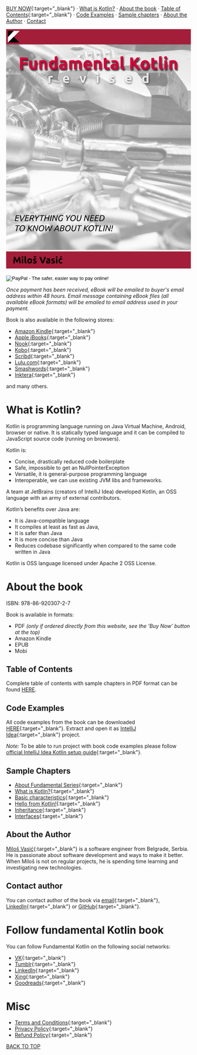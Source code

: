 [BUY NOW](https://www.paypal.com/cgi-bin/webscr?cmd=_s-xclick&hosted_button_id=WF2LT4YG7ERZE){:target="_blank"} · 
[What is Kotlin?](#what-is-kotlin) · [About the book](#about-the-book) ·
[Table of Contents](pages/contents.md){:target="_blank"} · [Code Examples](#code-examples) ·
[Sample chapters](#sample-chapters) · [About the Author](#about-the-author) · 
[Contact](#contact-author)

![](images/cover.png)

<form action="https://www.paypal.com/cgi-bin/webscr" method="post" target="_top">
<input type="hidden" name="cmd" value="_s-xclick">
<input type="hidden" name="hosted_button_id" value="JF55FTMW3W3AL">
<input type="image" src="https://www.paypalobjects.com/en_US/i/btn/btn_buynowCC_LG.gif" border="0" name="submit" alt="PayPal - The safer, easier way to pay online!">
<img alt="" border="0" src="https://www.paypalobjects.com/en_US/i/scr/pixel.gif" width="1" height="1">
</form>

*Once payment has been received, eBook will be emailed to buyer's email address within 48 hours.
Email message containing eBook files (all available eBook formats) will be emailed to email address used in your payment.*

Book is also available in the following stores:

- [Amazon Kindle](https://www.amazon.com/Fundamental-Kotlin-2nd-Everything-About-ebook/dp/B08KY8885H/ref=sr_1_6?dchild=1&keywords=fundamental+kotlin&qid=1610749738&sr=8-6){:target="_blank"}
- [Apple iBooks](https://itunes.apple.com/us/book/fundamental-kotlin-2nd-edition/id1416931771){:target="_blank"}
- [Nook](https://www.barnesandnoble.com/w/fundamental-kotlin-2nd-edition-milos-vasic/1129181809?ean=9788692030710){:target="_blank"}
- [Kobo](https://www.kobo.com/ww/en/ebook/fundamental-kotlin-2nd-edition-everything-you-need-to-know-about-kotlin){:target="_blank"}
- [Scribd](https://www.scribd.com/book/385338804/Fundamental-Kotlin-Second-Edition){:target="_blank"}
- [Lulu.com](http://www.lulu.com/shop/milo%C5%A1-vasi%C4%87/fundamental-kotlin-2nd-edition-everything-you-need-to-know-about-kotlin/ebook/product-23732495.html){:target="_blank"}
- [Smashwords](https://www.smashwords.com/books/view/885596){:target="_blank"}
- [Inktera](https://www.smashwords.com/books/byseries/35624){:target="_blank"}

and many others.

# What is Kotlin?

Kotlin is programming language running on Java Virtual Machine, Android, browser or native. It is statically typed language and it can be compiled to JavaScript source code (running on browsers).

Kotlin is:

- Concise, drastically reduced code boilerplate
- Safe, impossible to get an NullPointerException
- Versatile, it is general-purpose programming language
- Interoperable, we can use existing JVM libs and frameworks.

A team at JetBrains (creators of IntelliJ Idea) developed Kotlin, an OSS language with an army of external contributors.

Kotlin’s benefits over Java are:

- It is Java-compatible language
- It compiles at least as fast as Java,
- It is safer than Java
- It is more concise than Java
- Reduces codebase significantly when compared to the same code written in Java

Kotlin is OSS language licensed under Apache 2 OSS License.

# About the book

ISBN: 978-86-920307-2-7

Book is available in formats:

- PDF *(only if ordered directly from this website, see the 'Buy Now' button at the top)*
- Amazon Kindle
- EPUB
- Mobi

## Table of Contents

Complete table of contents with sample chapters in PDF format can be found 
[HERE](pages/contents.md).

## Code Examples

All code examples from the book can be downloaded [HERE](https://github.com/milos85vasic/Fundamental-Kotlin/releases/tag/second_edition_rev_1){:target="_blank"}. 
Extract and open it as [IntelliJ Idea](https://www.jetbrains.com/idea/){:target="_blank"} project.

*Note:* To be able to run project with book code examples please follow 
[official IntelliJ Idea Kotlin setup guide](https://kotlinlang.org/docs/tutorials/getting-started.html){:target="_blank"}.

## Sample Chapters

- [About Fundamental Series](pdfs/sec_ed_about_fundamental_series.pdf){:target="_blank"}
- [What is Kotlin?](pdfs/sec_ed_what_is_kotlin.pdf){:target="_blank"}
- [Basic characteristics](pdfs/sec_ed_basic_characteristics.pdf){:target="_blank"}
- [Hello from Kotlin!](pdfs/sec_ed_hello_from_kotlin.pdf){:target="_blank"}
- [Inheritance](pdfs/sec_ed_inheritance.pdf){:target="_blank"}
- [Interfaces](pdfs/sec_ed_interfaces.pdf){:target="_blank"}

## About the Author

[Miloš Vasić](https://github.com/milos85vasic){:target="_blank"} is a software engineer from Belgrade, Serbia. He is passionate about software development and ways to make it better. When Miloš is not on regular projects, he is spending time learning and investigating new technologies.

## Contact author

You can contact author of the book via [email](mailto:i@mvasic.ru){:target="_blank"},
[LinkedIn](https://www.linkedin.com/in/miloš-vasić-53778682/){:target="_blank"} or [GitHub](https://github.com/milos85vasic){:target="_blank"}.

# Follow fundamental Kotlin book

You can follow Fundamental Kotlin on the following social networks:

- [VK](https://vk.com/milos.vasic){:target="_blank"}
- [Tumblr](https://fundamentalkotlin.tumblr.com/){:target="_blank"}
- [LinkedIn](https://www.linkedin.com/in/miloš-vasić-53778682/){:target="_blank"}
- [Xing](https://www.xing.com/profile/Milos_Vasic4/cv){:target="_blank"}
- [Goodreads](https://www.goodreads.com/book/show/41028734-fundamental-kotlin){:target="_blank"}

# Misc

- [Terms and Conditions](pages/terms.md){:target="_blank"}
- [Privacy Policy](pages/privacy.md){:target="_blank"}
- [Refund Policy](pages/refund.md){:target="_blank"}

[BACK TO TOP](#content)

